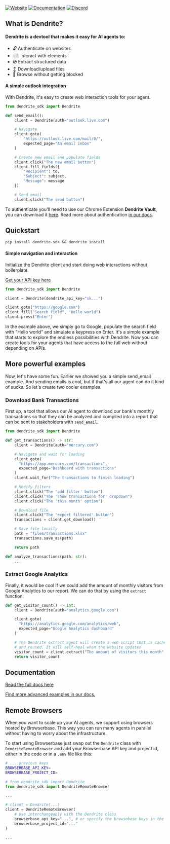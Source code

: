 [![Website](https://img.shields.io/badge/Website-dendrite.systems-blue?style=for-the-badge&logo=google-chrome)](https://dendrite.systems)
[![Documentation](https://img.shields.io/badge/Docs-docs.dendrite.systems-orange?style=for-the-badge&logo=bookstack)](https://docs.dendrite.systems)
[![Discord](https://img.shields.io/badge/Discord-Join%20Us-7289DA?style=for-the-badge&logo=discord&logoColor=white)](https://discord.gg/ETPBdXU3kx)

## What is Dendrite?

#### Dendrite is a devtool that makes it easy for AI agents to:

- 🔓 Authenticate on websites
- 👆🏼 Interact with elements
- 💿 Extract structured data
- ↕️ Download/upload files
- 🚫 Browse without getting blocked

#### A simple outlook integration

With Dendrite, it's easy to create web interaction tools for your agent.

```python
from dendrite_sdk import Dendrite

def send_email():
    client = Dendrite(auth="outlook.live.com")

    # Navigate
    client.goto(
        "https://outlook.live.com/mail/0/",
        expected_page="An email inbox"
    )

    # Create new email and populate fields
    client.click("The new email button")
    client.fill_fields({
        "Recipient": to,
        "Subject": subject,
        "Message": message
    })

    # Send email
    client.click("The send button")
```

To authenticate you'll need to use our Chrome Extension **Dendrite Vault**, you can download it [here](https://chromewebstore.google.com/detail/dendrite-vault/faflkoombjlhkgieldilpijjnblgabnn). Read more about authentication [in our docs](https://docs.dendrite.systems/examples/authentication-instagram).

## Quickstart

```
pip install dendrite-sdk && dendrite install
```

#### Simple navigation and interaction

Initialize the Dendrite client and start doing web interactions without boilerplate.

[Get your API key here](https://dendrite.systems/app)

```python
from dendrite_sdk import Dendrite

client = Dendrite(dendrite_api_key="sk...")

client.goto("https://google.com")
client.fill("Search field", "Hello world")
client.press("Enter")
```

In the example above, we simply go to Google, populate the search field with "Hello world" and simulate a keypress on Enter. It's a simple example that starts to explore the endless possibilities with Dendrite. Now you can create tools for your agents that have access to the full web without depending on APIs.

## More powerful examples

Now, let's have some fun. Earlier we showed you a simple send_email example. And sending emails is cool, but if that's all our agent can do it kind of sucks. So let's create two cooler examples.

### Download Bank Transactions

First up, a tool that allows our AI agent to download our bank's monthly transactions so that they can be analyzed and compiled into a report that can be sent to stakeholders with `send_email`.

```python
from dendrite_sdk import Dendrite

def get_transactions() -> str:
    client = Dendrite(auth="mercury.com")

    # Navigate and wait for loading
    client.goto(
      "https://app.mercury.com/transactions",
      expected_page="Dashboard with transactions"
    )
    client.wait_for("The transactions to finish loading")

    # Modify filters
    client.click("The 'add filter' button")
    client.click("The 'show transactions for' dropdown")
    client.click("The 'this month' option")

    # Download file
    client.click("The 'export filtered' button")
    transactions = client.get_download()

    # Save file locally
    path = "files/transactions.xlsx"
    transactions.save_as(path)

    return path

def analyze_transactions(path: str):
    ...
```

### Extract Google Analytics

Finally, it would be cool if we could add the amount of monthly visitors from Google Analytics to our report. We can do that by using the `extract` function:

```python
def get_visitor_count() -> int:
    client = Dendrite(auth="analytics.google.com")

    client.goto(
      "https://analytics.google.com/analytics/web",
      expected_page="Google Analytics dashboard"
    )

    # The Dendrite extract agent will create a web script that is cached
    # and reused. It will self-heal when the website updates
    visitor_count = client.extract("The amount of visitors this month", int)
    return visitor_count
```

## Documentation

[Read the full docs here](https://docs.dendrite.systems)

[Find more advanced examples in our docs.](https://docs.dendrite.systems/examples)

## Remote Browsers

When you want to scale up your AI agents, we support using browsers hosted by Browserbase. This way you can run many agents in parallel without having to worry about the infrastructure.

To start using Browserbase just swap out the `Dendrite` class with `DendriteRemoteBrowser` and add your Browserbase API key and project id, either in the code or in a `.env` file like this:

```bash
# ... previous keys
BROWSERBASE_API_KEY=
BROWSERBASE_PROJECT_ID=
```

```python
# from dendrite_sdk import Dendrite
from dendrite_sdk import DendriteRemoteBrowser

...

# client = Dendrite(...)
client = DendriteRemoteBrowser(
    # Use interchangeably with the Dendrite class
    browserbase_api_key="...", # or specify the browsebase keys in the .env file
    browserbase_project_id="..."
)

...
```
